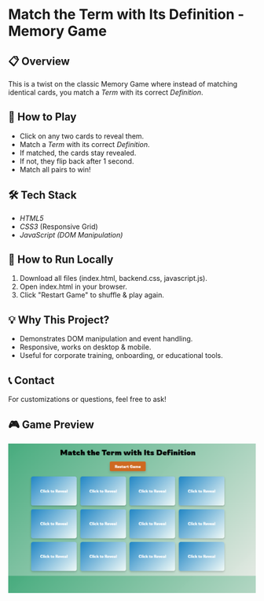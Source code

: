 
# Match the Term with Its Definition - Memory Game

## 📋 Overview
This is a twist on the classic Memory Game where instead of matching identical cards, you match a *Term* with its correct *Definition*.

## 🎯 How to Play
- Click on any two cards to reveal them.
- Match a *Term* with its correct *Definition*.
- If matched, the cards stay revealed.
- If not, they flip back after 1 second.
- Match all pairs to win!

## 🛠️ Tech Stack
- *HTML5*
- *CSS3* (Responsive Grid)
- *JavaScript (DOM Manipulation)*

## 🚀 How to Run Locally
1. Download all files (index.html, backend.css, javascript.js).
2. Open index.html in your browser.
3. Click "Restart Game" to shuffle & play again.

## 💡 Why This Project?
- Demonstrates DOM manipulation and event handling.
- Responsive, works on desktop & mobile.
- Useful for corporate training, onboarding, or educational tools.

## 📞 Contact
For customizations or questions, feel free to ask!

## 🎮 Game Preview

![Memory Game Screenshot](Images/screenshot-Start.png)
